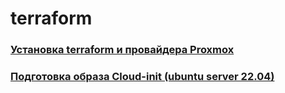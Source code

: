 # terraform

### [Установка terraform и провайдера Proxmox](terraform.md)

### [Подготовка образа Cloud-init (ubuntu server 22.04)](cloud-init-img.md)
